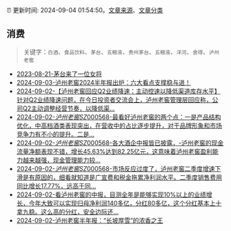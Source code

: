 :alarm_clock: 更新时间: 2024-09-04 01:54:50。[文章来源](/README.md)、[文章分类](/TAGS.md)

## 消费


> 关键字：`白酒`、`食品饮料`、`茅台`、`五粮液`、`贵州茅台`、`五粮液`、`洋河`、`舍得`、`泸州老窖`



- [2023-08-21-茅台来了一位女将](https://www.aicaijing.com.cn/article/18587) 
- [2024-09-03-泸州老窖2024半年报出炉：六大看点支撑稳与进！](https://xueqiu.com/2496980475/303434863) 
- [2024-09-02-【泸州老窖回应Q2业绩降速：主动控速以降低渠道库存水平】针对Q2业绩降速问题，在今日投资者交流会上，泸州老窖管理层回应称，公司Q2主动调整经营节奏，以降低渠...](https://xueqiu.com/5124430882/303336094) 
- [2024-09-02-$泸州老窖SZ000568$-最看好泸州老窖的两个点：一是产品结构优化，中高档酒类表现突出，在营收中的占比逐步提升，对于品牌形象和市场竞争力有不小的提升。二是...](https://xueqiu.com/9677538699/303301691) 
- [2024-09-02-$泸州老窖SZ000568$-各大酒企中报皆已披露，-泸州老窖的现金流量净额表现不错，增长45.63%达到82.25亿元，这意味着泸州老窖盈利能力越来越强，现金管理能力较...](https://xueqiu.com/5011489057/303293803) 
- [2024-09-02-$泸州老窖SZ000568$-市场反应过度了，泸州老窖二季度增速下滑是有原因的，细看就知道是广宣费和税金拖累净利润水平。二季度销售费用同比增长17.77%，远高于同...](https://xueqiu.com/3137865133/303279434) 
- [2024-09-02-看泸州老窖的中报，目测全年是能够实现10%以上的业绩增长，今年大致可以实现归母净利润140多亿，分红80多亿，这个分红基本上十拿九稳。这么高的分红，安全边际还...](https://xueqiu.com/9572732050/303267351) 
- [2024-09-02-泸州老窖半年报：“长坡厚雪”的浓香之王](https://xueqiu.com/6056806984/303234560) 
